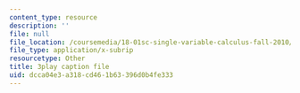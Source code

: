 ```yaml
---
content_type: resource
description: ''
file: null
file_location: /coursemedia/18-01sc-single-variable-calculus-fall-2010/dcca04e3a318cd461b63396d0b4fe333_ryLdyDrBfvI.srt
file_type: application/x-subrip
resourcetype: Other
title: 3play caption file
uid: dcca04e3-a318-cd46-1b63-396d0b4fe333
---
```

